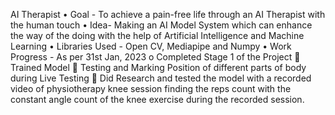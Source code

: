 AI Therapist 
•	Goal - To achieve a pain-free life through an AI Therapist with the human touch
•	Idea- Making an AI Model System which can enhance the way of the doing with the help of Artificial Intelligence and Machine Learning 
•	Libraries Used - Open CV, Mediapipe and Numpy 
•	Work Progress - As per 31st Jan, 2023
o	Completed Stage 1 of the Project
	Trained Model
	Testing and Marking Position of different parts of body during Live Testing
	Did Research and tested the model with a recorded video of physiotherapy knee session finding the reps count with the constant angle count of the knee exercise during the recorded session.
